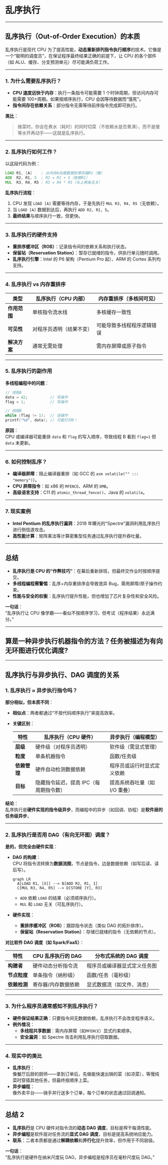 # 乱序执行

---

## **乱序执行（Out-of-Order Execution）的本质**

乱序执行是现代 CPU 为了提高性能，**动态重新排列指令执行顺序**的技术。它像是一个“聪明的调度员”，在保证程序最终结果正确的前提下，让 CPU 的各个部件（如 ALU、缓存、分支预测单元）尽可能满负荷工作。

---

### **1. 为什么需要乱序执行？**

- **CPU 速度远快于内存**：执行一条指令可能需要 1 个时钟周期，但访问内存可能需要 100+周期。如果按顺序执行，CPU 会因等待数据而“饿死”。
- **指令间存在依赖关系**：部分指令无需等待前序指令完成即可执行。

**类比**：

> 做菜时，你会在煮水（耗时）的同时切菜（不依赖水是否煮沸），而不是傻等水开再动手——这就是乱序执行。

---

### **2. 乱序执行如何工作？**

以这段代码为例：

```asm
LOAD R1, [A]    ; 从内存A加载数据到寄存器R1（慢）
ADD  R2, R1, 5  ; R2 = R1 + 5（依赖R1）
MUL  R3, R4, R5 ; R3 = R4 * R5（与上两条无关）
```

**乱序执行流程**：

1. CPU 发现 `LOAD [A]` 需要等待内存，于是先执行 `MUL R3, R4, R5`（无依赖）。
2. 当 `LOAD [A]` 数据到达后，再执行 `ADD R2, R1, 5`。
3. **最终结果**与顺序执行一致，但更快。

---

### **3. 乱序执行的硬件支持**

- **重排序缓冲区（ROB）**：记录指令间的依赖关系和执行状态。
- **保留站（Reservation Station）**：暂存已就绪的指令，供执行单元随时调用。
- **乱序执行引擎**：Intel 的 P6 架构（Pentium Pro 起）、ARM 的 Cortex 系列均支持。

---

### **4. 乱序执行 vs 内存重排序**

| **类型**     | 乱序执行（CPU 内部）     | 内存重排序（多核间可见）   |
| ------------ | ------------------------ | -------------------------- |
| **作用范围** | 单核指令流水线           | 多核缓存一致性             |
| **可见性**   | 对程序员透明（结果不变） | 可能导致多线程程序逻辑错误 |
| **解决方案** | 通常无需处理             | 需内存屏障或原子指令       |

---

### **5. 乱序执行的副作用**

**多线程编程中的问题**：

```c
// 线程A
data = 42;          // 写操作
flag = 1;           // 写操作

// 线程B
while (flag != 1);  // 读操作
printf("%d", data); // 可能打印0！
```

**原因**：  
CPU 或编译器可能重排 `data` 和 `flag` 的写入顺序，导致线程 B 看到 `flag=1` 但 `data` 未更新。

---

### **6. 如何控制乱序？**

- **编译器屏障**：阻止编译器重排（如 GCC 的 `asm volatile("" ::: "memory")`）。
- **CPU 屏障指令**：如 x86 的 `MFENCE`、ARM 的 `DMB`。
- **高级语言支持**：C11 的 `atomic_thread_fence()`、Java 的 `volatile`。

---

### **7. 现实案例**

- **Intel Pentium 的乱序执行漏洞**：2018 年曝光的“Spectre”漏洞利用乱序执行进行侧信道攻击。
- **高性能计算**：矩阵乘法等计算密集型任务通过乱序执行提升吞吐量。

---

## **总结**

- **乱序执行是 CPU 的“作弊技巧”**：在幕后重新排班，但最终交作业时按顺序提交。
- **多线程编程需警惕**：乱序+内存重排序会导致诡异 Bug，需用屏障/原子操作约束。
- **性能与安全的权衡**：乱序执行提升性能，但也增加了芯片复杂性和安全风险。

**一句话**：  
“乱序执行让 CPU 像学霸——看似不按顺序学习，但考试（程序结果）永远满分。”

---

## 算是一种异步执行机器指令的方法？任务被描述为有向无环图进行优化调度?

---

## **乱序执行与异步执行、DAG 调度的关系**

### **1. 乱序执行 ≈ 异步执行指令吗？**

**部分相似，但本质不同**：

- **相似点**：两者都通过“不按代码顺序执行”来提高效率。
- **关键区别**：  
  
  | **特性** | 乱序执行（CPU 硬件） | 异步执行（编程模型） |
  |----------------|----------------------------------|--------------------------------|
  | **层级** | 硬件级（对程序员透明） | 软件级（需显式管理） |
  | **粒度** | 单条机器指令 | 函数/任务级 |
  | **依赖管理** | 硬件自动检测数据依赖 | 程序员或运行时显式定义依赖 |
  | **目标** | 隐藏指令延迟，提高 IPC（每周期指令数） | 提高系统吞吐量（如 I/O 重叠） |

**结论**：  
乱序执行是**硬件实现的指令级异步**，而编程中的异步（如回调、协程）是**软件层的任务级异步**。

---

### **2. 乱序执行是否用 DAG（有向无环图）调度？**

**是的，但完全由硬件实现**：

- **DAG 的构建**：  
  CPU 将指令流转换为**数据流图**，节点是指令，边是数据依赖（如写后读、读后写）。

  ```mermaid
  graph LR
    A[LOAD R1, [X]] --> B[ADD R2, R1, 1]
    C[MUL R3, R4, R5] --> D[STORE [Y], R3]
  ```

  - `ADD` 依赖 `LOAD` 的结果（必须顺序执行）。
  - `MUL` 和 `LOAD` 无关（可乱序执行）。

- **硬件实现**：
  - **重排序缓冲区（ROB）**：跟踪指令状态（类似 DAG 的拓扑排序）。
  - **保留站（Reservation Station）**：存储已就绪的指令（无依赖的节点）。

**对比软件 DAG 调度（如 Spark/FaaS）**：  

| **特性** | CPU 乱序执行的 DAG | 分布式系统的 DAG 调度 |
|----------------|--------------------------------|--------------------------------|
| **构建者** | 硬件动态分析指令流 | 程序员或编译器显式定义任务图 |
| **节点粒度** | 单条指令（纳秒级） | 函数/任务（毫秒级） |
| **依赖检测** | 寄存器/内存数据依赖 | 显式数据流（如文件、消息） |

---

### **3. 为什么程序员通常感知不到乱序执行？**

- **硬件保证结果正确**：只要指令间无数据依赖，乱序执行不会改变程序语义。
- **例外情况**：
  - **多线程共享数据**：需内存屏障（如`MFENCE`）显式约束顺序。
  - **安全漏洞**：如 Spectre 攻击利用乱序执行窃取数据。

---

### **4. 现实中的类比**

- **乱序执行**：  
  像餐厅后厨的厨师——拿到订单后，先做能快速出锅的菜（如凉菜），等慢炖菜时穿插其他任务，但最终按顺序上菜。
- **异步编程**：  
  像外卖平台——骑手并行送多个订单，每个订单的状态通过回调通知。

---

## **总结 2**

- **乱序执行**是 CPU 硬件对指令流的**动态 DAG 调度**，目标是榨干每滴性能。
- **异步编程**是软件层对任务流的**显式 DAG 调度**，目标是提高系统响应能力。
- **联系**：二者本质都是通过**解耦依赖**和**并行化**提升效率，但作用于不同层级。

**一句话**：  
“乱序执行是硬件在纳米尺度玩 DAG，异步编程是程序员在毫秒尺度玩 DAG。”
